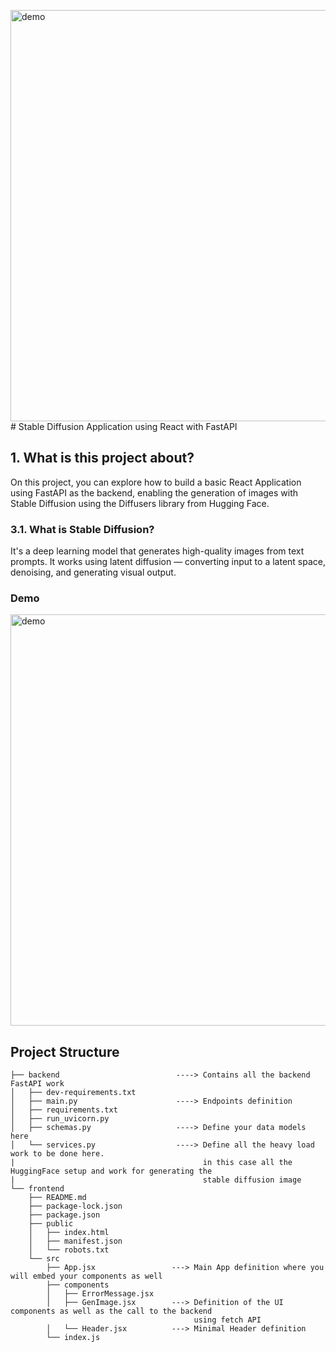 <img width="1177" height="658" alt="demo" src="https://github.com/user-attachments/assets/22a12d69-5755-4b41-bb55-3afaac1781b6" /># Stable Diffusion Application using React with FastAPI

## 1. What is this project about? 

On this project, you can explore how to build a basic React Application using FastAPI as the backend, enabling the generation of images with Stable Diffusion using the Diffusers library from Hugging Face.

### 3.1. What is Stable Diffusion?
It's a deep learning model that generates high-quality images from text prompts. It works using latent diffusion — converting input to a latent space, denoising, and generating visual output.

### Demo 

<img width="1177" height="658" alt="demo" src="https://github.com/user-attachments/assets/ce709985-9388-4f89-86af-173277be6304" />

## Project Structure

```
├── backend                          ----> Contains all the backend FastAPI work
│   ├── dev-requirements.txt
│   ├── main.py                      ----> Endpoints definition
│   ├── requirements.txt
│   ├── run_uvicorn.py
│   ├── schemas.py                   ----> Define your data models here
│   └── services.py                  ----> Define all the heavy load work to be done here.
|                                          in this case all the HuggingFace setup and work for generating the 
|                                          stable diffusion image
└── frontend
    ├── README.md
    ├── package-lock.json
    ├── package.json
    ├── public
    │   ├── index.html
    │   ├── manifest.json
    │   └── robots.txt
    └── src
        ├── App.jsx                 ---> Main App definition where you will embed your components as well
        ├── components
        │   ├── ErrorMessage.jsx
        │   ├── GenImage.jsx        ---> Definition of the UI components as well as the call to the backend 
                                         using fetch API
        │   └── Header.jsx          ---> Minimal Header definition
        └── index.js
```
